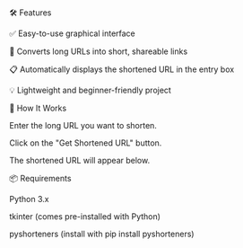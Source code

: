 🛠 Features

✅ Easy-to-use graphical interface

🔗 Converts long URLs into short, shareable links

📋 Automatically displays the shortened URL in the entry box

💡 Lightweight and beginner-friendly project

🚀 How It Works

Enter the long URL you want to shorten.

Click on the "Get Shortened URL" button.

The shortened URL will appear below.

📦 Requirements

Python 3.x

tkinter (comes pre-installed with Python)

pyshorteners (install with pip install pyshorteners)
